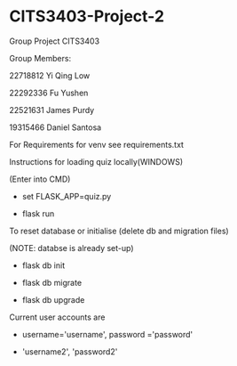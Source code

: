 # CITS3403-Project-2
Group Project CITS3403

Group Members:


22718812 Yi Qing Low

22292336 Fu Yushen

22521631 James Purdy

19315466 Daniel Santosa

For Requirements for venv see requirements.txt


Instructions for loading quiz locally(WINDOWS)

(Enter into CMD)

- set FLASK_APP=quiz.py

- flask run


To reset database or initialise (delete db and migration files)

(NOTE: databse is already set-up)

- flask db init

- flask db migrate

- flask db upgrade


Current user accounts are

- username='username', password ='password'

- 'username2', 'password2'

